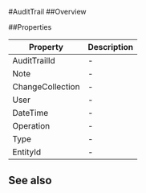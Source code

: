 #AuditTrail
##Overview



##Properties
<table class="table table-condensed table-bordered">
    <thead>
<tr>
<th>Property</th>
<th>Description</th>
</tr>
</thead>
<tbody>
<tr><td>AuditTrailId</td><td> - </td></tr>
<tr><td>Note</td><td> - </td></tr>
<tr><td>ChangeCollection</td><td> - </td></tr>
<tr><td>User</td><td> - </td></tr>
<tr><td>DateTime</td><td> - </td></tr>
<tr><td>Operation</td><td> - </td></tr>
<tr><td>Type</td><td> - </td></tr>
<tr><td>EntityId</td><td> - </td></tr>
</tbody></table>



## See also

